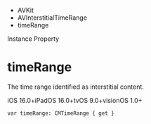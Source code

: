 

- AVKit
- AVInterstitialTimeRange
-  timeRange 

Instance Property

# timeRange

The time range identified as interstitial content.

iOS 16.0+iPadOS 16.0+tvOS 9.0+visionOS 1.0+

``` source
var timeRange: CMTimeRange { get }
```

